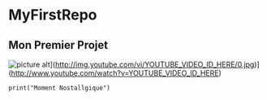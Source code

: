 # MyFirstRepo

## Mon Premier Projet ##

![picture alt](https://res.cloudinary.com/videdressing/image/upload/t_p_2000/v1633010561/products/6412556-1.jpg)](http://img.youtube.com/vi/YOUTUBE_VIDEO_ID_HERE/0.jpg)](http://www.youtube.com/watch?v=YOUTUBE_VIDEO_ID_HERE)

`print("Moment Nostallgique")`
